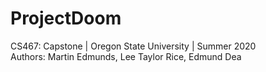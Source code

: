 # ProjectDoom
CS467: Capstone | Oregon State University | Summer 2020
<br>
Authors: Martin Edmunds, Lee Taylor Rice, Edmund Dea
